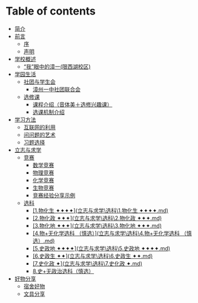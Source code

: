 # Table of contents

* [简介](README.md)
* [前言](qian-yan/README.md)
  * [序](序言与目录/前言.md)
  * [声明](序言与目录/声明.md)
* [学校概述](xue-xiao-gai-shu/README.md)
  * [“我”眼中的漳一(限西湖校区)](学校概述/“我”眼中的漳一（限西湖校区）.md)
* [学园生活](xue-yuan-sheng-huo/README.md)
  * [社团与学生会](xue-yuan-sheng-huo/she-tuan-yu-xue-sheng-hui/README.md)
    * [漳州一中社团联合会](学园生活/社团与学生会/漳州一中社团联合会.md)
  * [选修课](xue-yuan-sheng-huo/xuan-xiu-ke/README.md)
    * [课程介绍（音体美＋选修兴趣课）](学园生活/选修课/课程介绍（音体美＋选修兴趣课）.md)
    * [选课机制介绍](学园生活/选修课/选课机制介绍.md)
* [学习方法](xue-xi-fang-fa/README.md)
  * [互联网的利用](学习方法/互联网的利用.md)
  * [问问题的艺术](学习方法/问问题的艺术.md)
  * [习题选择](学习方法/习题选择.md)
* [立志与求学](li-zhi-yu-qiu-xue/README.md)
  * [竞赛](li-zhi-yu-qiu-xue/jing-sai/README.md)
    * [数学竞赛](立志与求学/竞赛/数学竞赛.md)
    * [物理竞赛](立志与求学/竞赛/物理竞赛.md)
    * [化学竞赛](立志与求学/竞赛/化学竞赛.md)
    * [生物竞赛](立志与求学/竞赛/生物竞赛.md)
    * [竞赛经验分享示例](立志与求学/竞赛/竞赛经验分享示例.md)
  * [选科](li-zhi-yu-qiu-xue/xuan-ke/README.md)
    * [\[1.物化生 ✦✦✦✦\](立志与求学\选科\1.物化生 ✦✦✦✦.md)](li-zhi-yu-qiu-xue/xuan-ke/1.-wu-hua-sheng-li-zhi-yu-qiu-xue-xuan-ke-1.-wu-hua-sheng-.md.md)
    * [\[2.物化政 ✦✦✦\](立志与求学\选科\2.物化政 ✦✦✦.md)](li-zhi-yu-qiu-xue/xuan-ke/2.-wu-hua-zheng-li-zhi-yu-qiu-xue-xuan-ke-2.-wu-hua-zheng-.md.md)
    * [\[3.物化地 ✦✦✦\](立志与求学\选科\3.物化地 ✦✦✦.md)](li-zhi-yu-qiu-xue/xuan-ke/3.-wu-hua-di-li-zhi-yu-qiu-xue-xuan-ke-3.-wu-hua-di-.md.md)
    * [\[4.物+无化学选科 （慎选）\](立志与求学\选科\4.物+无化学选科 （慎选）.md)](li-zhi-yu-qiu-xue/xuan-ke/4.-wu-+-wu-hua-xue-xuan-ke-shen-xuan-li-zhi-yu-qiu-xue-xuan-ke-4.-wu-+-wu-hua-xue-xuan-ke-shen-xuan.md)
    * [\[5.史政地 ✦✦✦✦\](立志与求学\选科\5.史政地 ✦✦✦✦.md)](li-zhi-yu-qiu-xue/xuan-ke/5.-shi-zheng-di-li-zhi-yu-qiu-xue-xuan-ke-5.-shi-zheng-di-.md.md)
    * [\[6.史政生 ✦✦\](立志与求学\选科\6.史政生 ✦✦.md)](li-zhi-yu-qiu-xue/xuan-ke/6.-shi-zheng-sheng-li-zhi-yu-qiu-xue-xuan-ke-6.-shi-zheng-sheng-.md.md)
    * [\[7.史化政 ✦\](立志与求学\选科\7.史化政 ✦.md)](li-zhi-yu-qiu-xue/xuan-ke/7.-shi-hua-zheng-li-zhi-yu-qiu-xue-xuan-ke-7.-shi-hua-zheng-.md.md)
    * [8.史+无政治选科（慎选）](li-zhi-yu-qiu-xue/xuan-ke/8.-shi-+-wu-zheng-zhi-xuan-ke-shen-xuan.md)
* [好物分享](hao-wu-fen-xiang/README.md)
  * [宿舍好物](好物分享/宿舍好物.md)
  * [文具分享](好物分享/文具分享.md)
